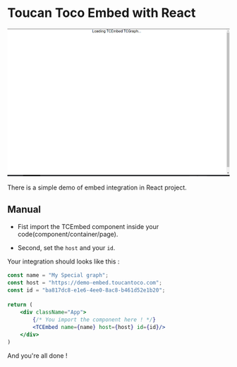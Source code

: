 # Toucan Toco Embed with React


![DEMO](./tcembed-demo.gif "Demo")


There is a simple demo of embed integration in React project.


## Manual

- Fist import the TCEmbed component inside your code(component/container/page).

- Second, set the `host` and your `id`.

Your integration should looks like this :
```jsx
const name = "My Special graph";
const host = "https://demo-embed.toucantoco.com";
const id = "ba817dc8-e1e6-4ee0-8ac8-b461d52e1b20";

return (
    <div className="App">
        {/* You import the component here ! */}
        <TCEmbed name={name} host={host} id={id}/>
    </div>
)
```

And you're all done !
